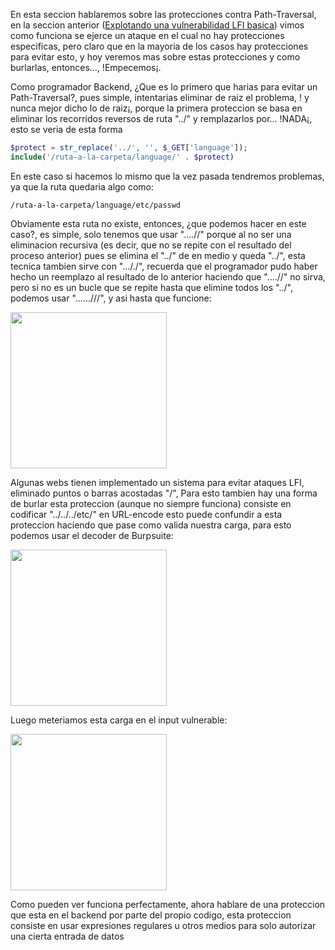 En esta seccion hablaremos sobre las protecciones contra Path-Traversal, en la seccion anterior ([Explotando una vulnerabilidad LFI basica](/Explotación/LFI/2-Explotando_una_vulnerabilidad_LFI_basica.md)) vimos como funciona se ejerce un ataque en el cual no hay protecciones especificas, pero claro que en la mayoria de los casos hay protecciones para evitar esto, y hoy veremos mas sobre estas protecciones y como burlarlas, entonces..., !Empecemos¡.

Como programador Backend, ¿Que es lo primero que harias para evitar un Path-Traversal?, pues simple, intentarias eliminar de raiz el problema, ! y nunca mejor dicho lo de raiz¡, porque la primera proteccion se basa en eliminar los recorridos reversos de ruta "../" y remplazarlos por... !NADA¡, esto se veria de esta forma

```php
$protect = str_replace('../', '', $_GET['language']);
include('/ruta-a-la-carpeta/language/' . $protect)
```
En este caso si hacemos lo mismo que la vez pasada tendremos problemas, ya que la ruta quedaria algo como:

```
/ruta-a-la-carpeta/language/etc/passwd
`````
Obviamente esta ruta no existe, entonces, ¿que podemos hacer en este caso?, es simple, solo tenemos que usar "....//" porque al no ser una eliminacion recursiva (es decir, que no se repite con el resultado del proceso anterior) pues se elimina el "../" de en medio y queda "../", esta tecnica tambien sirve con "..././", recuerda que el programador pudo haber hecho un  reemplazo al resultado de lo anterior haciendo que "....//" no sirva, pero si no es un bucle que se repite hasta que elimine todos los "../", podemos usar "......///", y asi hasta que funcione:

<img src="/Z-Imagenes/FLI7.png" height="250" weigth="500" />

Algunas webs tienen implementado un sistema para evitar ataques LFI, eliminado puntos o barras acostadas "/", Para esto tambien hay una forma de burlar esta proteccion (aunque no siempre funciona) consiste en codificar "../../../etc/" en URL-encode esto puede confundir a esta proteccion haciendo que pase como valida nuestra carga, para esto podemos usar el decoder de Burpsuite: 

<img src="/Z-Imagenes/FLI8.png" height="250" weigth="500" />

Luego meteriamos esta carga en el input vulnerable: 

<img src="/Z-Imagenes/FLI9.png" height="250" weigth="500">

Como pueden ver funciona perfectamente, ahora hablare de una proteccion que esta en el backend por parte del propio codigo, esta proteccion consiste en usar expresiones regulares u otros medios para solo autorizar una cierta entrada de datos 

